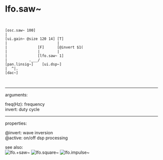 # lfo.saw~

```


[osc.saw~ 100]
|
[ui.gain~ @size 120 14] [T]
|                       |
|              [F]      [@invert $1(
|              |        |
|              [lfo.saw~ 1]
|          .___/
[pan.linsig~]    [ui.dsp~]
|  ^|.
[dac~]

            
```
---
arguments:

freq(Hz): frequency<br>
invert: duty cycle<br>

---
properties:

@invert: wave inversion<br>
@active: on/off dsp
            processing<br>

see also:<br>
![lfo.+saw~]("img/object_lfo.+saw~.png")
![lfo.square~]("img/object_lfo.square~.png")
![lfo.impulse~]("img/object_lfo.impulse~.png")
